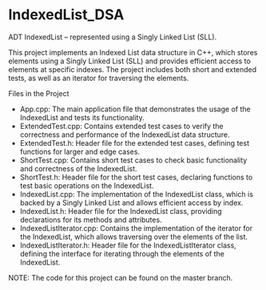 # IndexedList_DSA
ADT IndexedList – represented using a Singly Linked List (SLL).

This project implements an Indexed List data structure in C++, which stores elements using a Singly Linked List (SLL) and provides efficient access to elements at specific indexes. The project includes both short and extended tests, as well as an iterator for traversing the elements.

Files in the Project
  - App.cpp: The main application file that demonstrates the usage of the IndexedList and tests its functionality.
  - ExtendedTest.cpp: Contains extended test cases to verify the correctness and performance of the IndexedList data structure.
  - ExtendedTest.h: Header file for the extended test cases, defining test functions for larger and edge cases.
  - ShortTest.cpp: Contains short test cases to check basic functionality and correctness of the IndexedList.
  - ShortTest.h: Header file for the short test cases, declaring functions to test basic operations on the IndexedList.
  - IndexedList.cpp: The implementation of the IndexedList class, which is backed by a Singly Linked List and allows efficient access by index.
  - IndexedList.h: Header file for the IndexedList class, providing declarations for its methods and attributes.
  - IndexedListIterator.cpp: Contains the implementation of the iterator for the IndexedList, which allows traversing over the elements of the list.
  - IndexedListIterator.h: Header file for the IndexedListIterator class, defining the interface for iterating through the elements of the IndexedList.

NOTE: The code for this project can be found on the master branch.
